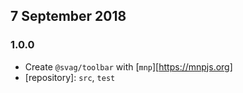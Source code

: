 ## 7 September 2018

### 1.0.0

- Create `@svag/toolbar` with [`mnp`][https://mnpjs.org]
- [repository]: `src`, `test`
